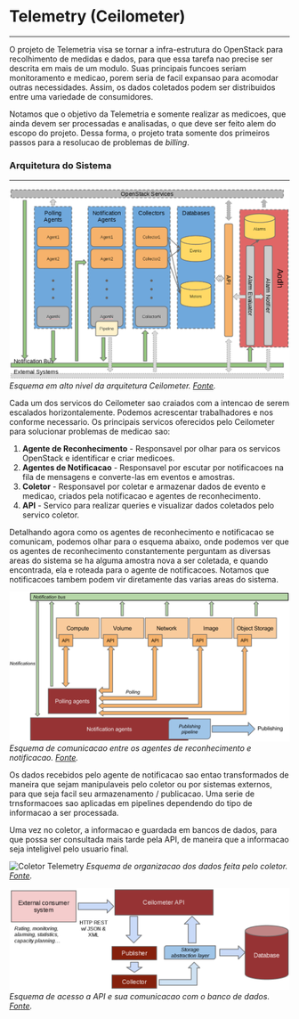 # Telemetry (Ceilometer)
---

O projeto de Telemetria visa se tornar a infra-estrutura do OpenStack para recolhimento de medidas e dados, para que essa tarefa nao precise ser descrita em mais de um modulo. Suas principais funcoes seriam monitoramento e medicao, porem seria de facil expansao para acomodar outras necessidades. Assim, os dados coletados podem ser distribuidos entre uma variedade de consumidores.

Notamos que o objetivo da Telemetria e somente realizar as medicoes, que ainda devem ser processadas e analisadas, o que deve ser feito alem do escopo do projeto. Dessa forma, o projeto trata somente dos primeiros passos para a resolucao de problemas de _billing_.

### Arquitetura do Sistema
---

![Arquitetura Telemetry](../../images/Ceilometer-Arquitetura.png)
*Esquema em alto nivel da arquitetura Ceilometer. [Fonte](http://docs.openstack.org/developer/ceilometer).*

Cada um dos servicos do Ceilometer sao craiados com a intencao de serem escalados horizontalemente. Podemos acrescentar trabalhadores e nos conforme necessario. Os principais servicos oferecidos pelo Ceilometer para solucionar problemas de medicao sao:

1. __Agente de Reconhecimento__ - Responsavel por olhar para os servicos OpenStack e identificar e criar medicoes.
2. __Agentes de Notificacao__ - Responsavel por escutar por notificacoes na fila de mensagens e converte-las em eventos e amostras.
3. __Coletor__ - Responsavel por coletar e armazenar dados de evento e medicao, criados pela notificacao e agentes de reconhecimento. 
4. __API__ - Servico para realizar queries e visualizar dados coletados pelo servico coletor.

Detalhando agora como os agentes de reconhecimento e notificacao se comunicam, podemos olhar para o esquema abaixo, onde podemos ver que os agentes de reconhecimento constantemente perguntam as diversas areas do sistema se ha alguma amostra nova a ser coletada, e quando encontrada, ela e roteada para o agente de notificacoes. Notamos que notificacoes tambem podem vir diretamente das varias areas do sistema.

![Agentes Telemetry](../../images/Ceilometer-Agentes.png)
*Esquema de comunicacao entre os agentes de reconhecimento e notificacao. [Fonte](http://docs.openstack.org/developer/ceilometer).*

Os dados recebidos pelo agente de notificacao sao entao transformados de maneira que sejam manipulaveis pelo coletor ou por sistemas externos, para que seja facil seu armazenamento / publicacao. Uma serie de trnsformacoes sao aplicadas em pipelines dependendo do tipo de informacao a ser processada.

Uma vez no coletor, a informacao e guardada em bancos de dados, para que possa ser consultada mais tarde pela API, de maneira que a informacao seja inteligivel pelo usuario final.

![Coletor Telemetry](../../images/Ceilometer-Coletpr.png)
*Esquema de organizacao dos dados feita pelo coletor. [Fonte](http://docs.openstack.org/developer/ceilometer).*

![API Telemetry](../../images/Ceilometer-API.png)
*Esquema de acesso a API e sua comunicacao com o banco de dados. [Fonte](http://docs.openstack.org/developer/ceilometer).*
